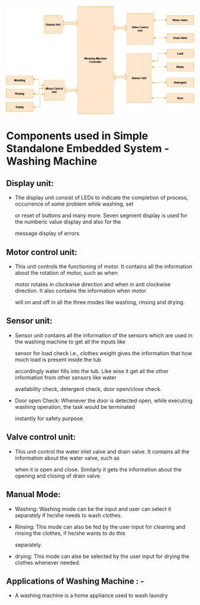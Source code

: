 ![Block Diagram](https://github.com/AmitKumar-30120/M2_EmbSys/blob/main/Case%20Study/Simple%20Embedded%20System/block%20diagramm.png)

# Components used in Simple Standalone Embedded System - Washing Machine

## Display unit: 

* The display unit consist of LEDs to indicate the completion of process, occurrence of some problem while washing, set 

    or reset of buttons and many more. Seven segment display is used for the numberic value display and also for the

    message display of errors.


## Motor control unit: 

* This unit controls the functioning of motor. It contains all the information about the rotation of motor, such as when 

    motor rotates in clockwise direction and when in anti clockwise direction. It also contains the information when motor

    will on and off in all the three modes like washing, rinsing and drying.

## Sensor unit: 

* Sensor unit contains all the information of the sensors which are used in the washing machine to get all the inputs like

    sensor for load check i.e., clothes weight gives the information that how much load is present inside the tub 

    accordingly water fills into the tub. Like wise it get all the other information from other sensors like water 

    availability check, detergent check, door open/close check.

*   Door open Check: Whenever the door is detected open, while executing washing operation, the task would be terminated 

    instantly for safety purpose.

## Valve control unit: 
* This unit control the water inlet valve and drain valve. It contains all the information about the water valve, such as 

    when it is open and close. Similarly it gets the information about the opening and closing of drain valve.

## Manual Mode: 

* Washing: Washing mode can be the input and user can select it separately if he/she needs to wash clothes.

* Rinsing: This mode can also be fed by the user input for cleaning and rinsing the clothes, if he/she wants to do this 

    separately.

* drying: This mode can alse be selected by the user input for drying the clothes whenever needed.

## Applications of Washing Machine : -

* A washing machine is a home appliance used to wash laundry

